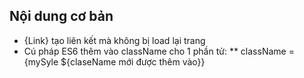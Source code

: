 ## Nội dung cơ bản
- {Link} tạo liên kết mà không bị load lại trang
- Cú pháp ES6 thêm vào className cho 1 phần tử: ** className = {mySyle ${claseName mới được thêm vào}}